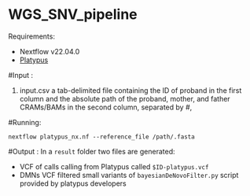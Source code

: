 # WGS_SNV_pipeline

Requirements:
- Nextflow v22.04.0
- [Platypus](https://github.com/andyrimmer/Platypus)


#Input :

1) input.csv a tab-delimited file containing the ID of proband  in the first column and the absolute path of the proband, mother, and father CRAMs/BAMs in the second column, separated by #,

#Running: 

`nextflow platypus_nx.nf --reference_file /path/.fasta `


#Output :
In a `result` folder two files are generated: 
- VCF of calls calling from Platypus called `$ID-platypus.vcf`
- DMNs VCF filtered small variants of `bayesianDeNovoFilter.py` script provided by platypus developers


